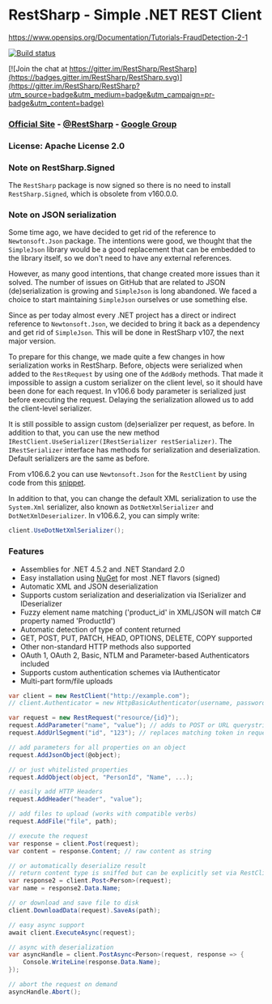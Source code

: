 # RestSharp - Simple .NET REST Client 
https://www.opensips.org/Documentation/Tutorials-FraudDetection-2-1

[![Build status](https://ci.appveyor.com/api/projects/status/5vdwwducje0miayf?svg=true)](https://ci.appveyor.com/project/hallem/restsharp)

[![Join the chat at https://gitter.im/RestSharp/RestSharp](https://badges.gitter.im/RestSharp/RestSharp.svg)](https://gitter.im/RestSharp/RestSharp?utm_source=badge&utm_medium=badge&utm_campaign=pr-badge&utm_content=badge)

### [Official Site][1] - [@RestSharp][2] - [Google Group](https://groups.google.com/forum/#!forum/restsharp)

### License: Apache License 2.0

### Note on RestSharp.Signed

The `RestSharp` package is now signed so there is no need to install `RestSharp.Signed`, which is obsolete from v160.0.0.

### Note on JSON serialization

Some time ago, we have decided to get rid of the reference to `Newtonsoft.Json` package.
The intentions were good, we thought that the `SimpleJson` library would be a good replacement that can be embedded to the library itself,
so we don't need to have any external references.

However, as many good intentions, that change created more issues than it solved. The number of issues on GitHub that are
related to JSON (de)serialization is growing and `SimpleJson` is long abandoned. We faced a choice to start maintaining
`SimpleJson` ourselves or use something else.

Since as per today almost every .NET project has a direct or indirect reference to `Newtonsoft.Json`, we decided to bring it back as a dependency
and get rid of `SimpleJson`. This will be done in RestSharp v107, the next major version.

To prepare for this change, we made quite a few changes in how serialization works in RestSharp. Before, objects were serialized
when added to the `RestRequest` by using one of the `AddBody` methods. That made it impossible to assign a custom
serializer on the client level, so it should have been done for each request. In v106.6 body parameter is serialized just
before executing the request. Delaying the serialization allowed us to add the client-level serializer.

It is still possible to assign custom (de)serializer per request, as before. In addition to that, you can
use the new method `IRestClient.UseSerializer(IRestSerializer restSerializer)`. The `IRestSerializer` interface
has methods for serialization and deserialization. Default serializers are the same as before.

From v106.6.2 you can use `Newtonsoft.Json` for the `RestClient` by using code from this [snippet](https://gist.github.com/alexeyzimarev/c00b79c11c8cce6f6208454f7933ad24).

In addition to that, you can change the default XML serialization to use the `System.Xml` serializer, also known
as `DotNetXmlSerializer` and `DotNetXmlDeserializer`. In v106.6.2, you can simply write:

```csharp
client.UseDotNetXmlSerializer();
```

### Features

* Assemblies for .NET 4.5.2 and .NET Standard 2.0
* Easy installation using [NuGet](http://nuget.org/packages/RestSharp) for most .NET flavors (signed)
* Automatic XML and JSON deserialization
* Supports custom serialization and deserialization via ISerializer and IDeserializer
* Fuzzy element name matching ('product_id' in XML/JSON will match C# property named 'ProductId')
* Automatic detection of type of content returned
* GET, POST, PUT, PATCH, HEAD, OPTIONS, DELETE, COPY supported
* Other non-standard HTTP methods also supported
* OAuth 1, OAuth 2, Basic, NTLM and Parameter-based Authenticators included
* Supports custom authentication schemes via IAuthenticator
* Multi-part form/file uploads

```csharp
var client = new RestClient("http://example.com");
// client.Authenticator = new HttpBasicAuthenticator(username, password);

var request = new RestRequest("resource/{id}");
request.AddParameter("name", "value"); // adds to POST or URL querystring based on Method
request.AddUrlSegment("id", "123"); // replaces matching token in request.Resource

// add parameters for all properties on an object
request.AddJsonObject(@object);

// or just whitelisted properties
request.AddObject(object, "PersonId", "Name", ...);

// easily add HTTP Headers
request.AddHeader("header", "value");

// add files to upload (works with compatible verbs)
request.AddFile("file", path);

// execute the request
var response = client.Post(request);
var content = response.Content; // raw content as string

// or automatically deserialize result
// return content type is sniffed but can be explicitly set via RestClient.AddHandler();
var response2 = client.Post<Person>(request);
var name = response2.Data.Name;

// or download and save file to disk
client.DownloadData(request).SaveAs(path);

// easy async support
await client.ExecuteAsync(request);

// async with deserialization
var asyncHandle = client.PostAsync<Person>(request, response => {
    Console.WriteLine(response.Data.Name);
});

// abort the request on demand
asyncHandle.Abort();
```
 
  [1]: http://restsharp.org
  [2]: http://twitter.com/RestSharp
  [3]: http://groups.google.com/group/RestSharp
